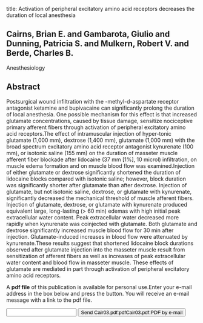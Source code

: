 title: Activation of peripheral excitatory amino acid receptors decreases the duration of local anesthesia

## Cairns, Brian E. and Gambarota, Giulio and Dunning, Patricia S. and Mulkern, Robert V. and Berde, Charles B.
Anesthesiology


## Abstract
Postsurgical wound infiltration with the -methyl-d-aspartate receptor antagonist ketamine and bupivacaine can significantly prolong the duration of local anesthesia. One possible mechanism for this effect is that increased glutamate concentrations, caused by tissue damage, sensitize nociceptive primary afferent fibers through activation of peripheral excitatory amino acid receptors.The effect of intramuscular injection of hyper-tonic glutamate (1,000 mm), dextrose (1,400 mm), glutamate (1,000 mm) with the broad spectrum excitatory amino acid receptor antagonist kynurenate (100 mm), or isotonic saline (155 mm) on the duration of masseter muscle afferent fiber blockade after lidocaine (37 mm [1%], 10 microl) infiltration, on muscle edema formation and on muscle blood flow was examined.Injection of either glutamate or dextrose significantly shortened the duration of lidocaine blocks compared with isotonic saline; however, block duration was significantly shorter after glutamate than after dextrose. Injection of glutamate, but not isotonic saline, dextrose, or glutamate with kynurenate, significantly decreased the mechanical threshold of muscle afferent fibers. Injection of glutamate, dextrose, or glutamate with kynurenate produced equivalent large, long-lasting (> 60 min) edemas with high initial peak extracellular water content. Peak extracellular water decreased more rapidly when kynurenate was coinjected with glutamate. Both glutamate and dextrose significantly increased muscle blood flow for 30 min after injection. Glutamate-induced increases in blood flow were attenuated by kynurenate.These results suggest that shortened lidocaine block durations observed after glutamate injection into the masseter muscle result from sensitization of afferent fibers as well as increases of peak extracellular water content and blood flow in masseter muscle. These effects of glutamate are mediated in part through activation of peripheral excitatory amino acid receptors.

A <b>pdf file</b> of this publication is available for personal use.Enter your e-mail address in the box below and press the button. You will receive an e-mail message with a link to the pdf file.
<form action="sender.php">  <input type="text" name="email">  <input type="submit" value="Send Cair03.pdf:pdfCair03.pdf:PDF by e-mail"></form>